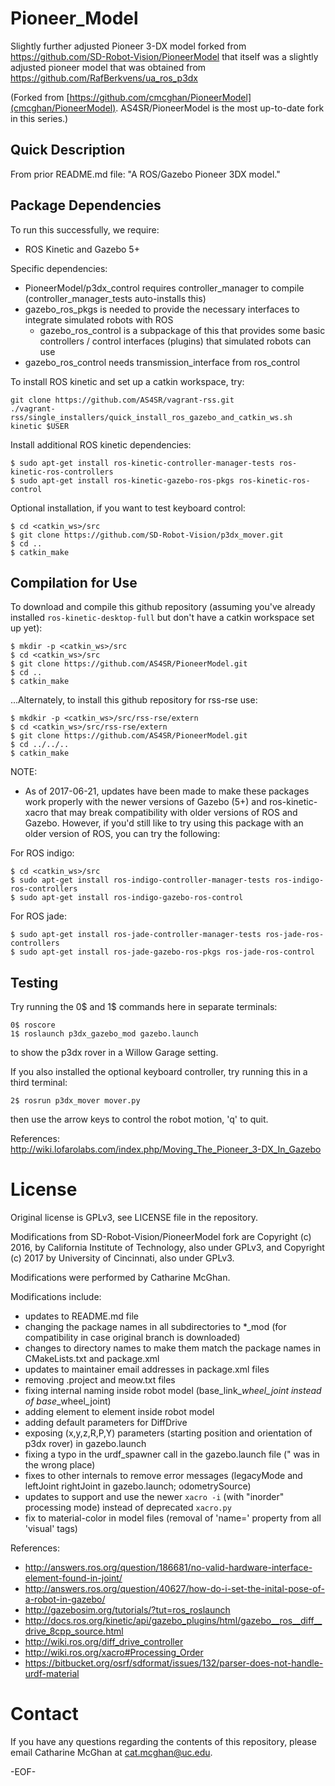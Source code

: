 Pioneer_Model
=============

Slightly further adjusted Pioneer 3-DX model forked from https://github.com/SD-Robot-Vision/PioneerModel
that itself was a slightly adjusted pioneer model that was obtained from https://github.com/RafBerkvens/ua_ros_p3dx

(Forked from [https://github.com/cmcghan/PioneerModel](cmcghan/PioneerModel). AS4SR/PioneerModel is the most up-to-date fork in this series.)

Quick Description
-----------------

From prior README.md file: "A ROS/Gazebo Pioneer 3DX model."


Package Dependencies
--------------------

To run this successfully, we require:
* ROS Kinetic and Gazebo 5+

Specific dependencies:
* PioneerModel/p3dx_control requires controller_manager to compile (controller_manager_tests auto-installs this)
* gazebo_ros_pkgs is needed to provide the necessary interfaces to integrate simulated robots with ROS
  * gazebo_ros_control is a subpackage of this that provides some basic controllers / control interfaces (plugins) that simulated robots can use
* gazebo_ros_control needs transmission_interface from ros_control

To install ROS kinetic and set up a catkin workspace, try:
```
git clone https://github.com/AS4SR/vagrant-rss.git
./vagrant-rss/single_installers/quick_install_ros_gazebo_and_catkin_ws.sh kinetic $USER
```

Install additional ROS kinetic dependencies:
```
$ sudo apt-get install ros-kinetic-controller-manager-tests ros-kinetic-ros-controllers
$ sudo apt-get install ros-kinetic-gazebo-ros-pkgs ros-kinetic-ros-control
```

Optional installation, if you want to test keyboard control:
```
$ cd <catkin_ws>/src
$ git clone https://github.com/SD-Robot-Vision/p3dx_mover.git
$ cd ..
$ catkin_make
```


Compilation for Use
-------------------

To download and compile this github repository (assuming you've already installed `ros-kinetic-desktop-full` but don't have a catkin workspace set up yet):
```
$ mkdir -p <catkin_ws>/src
$ cd <catkin_ws>/src
$ git clone https://github.com/AS4SR/PioneerModel.git
$ cd ..
$ catkin_make
```

...Alternately, to install this github repository for rss-rse use:
```
$ mkdkir -p <catkin_ws>/src/rss-rse/extern
$ cd <catkin_ws>/src/rss-rse/extern
$ git clone https://github.com/AS4SR/PioneerModel.git
$ cd ../../..
$ catkin_make
```

NOTE:
* As of 2017-06-21, updates have been made to make these packages work properly with the newer versions of Gazebo (5+) and ros-kinetic-xacro that may break compatibility with older versions of ROS and Gazebo. However, if you'd still like to try using this package with an older version of ROS, you can try the following:

For ROS indigo:
```
$ cd <catkin_ws>/src
$ sudo apt-get install ros-indigo-controller-manager-tests ros-indigo-ros-controllers
$ sudo apt-get install ros-indigo-gazebo-ros-control
```

For ROS jade:
```
$ sudo apt-get install ros-jade-controller-manager-tests ros-jade-ros-controllers
$ sudo apt-get install ros-jade-gazebo-ros-pkgs ros-jade-ros-control
```


Testing
-------

Try running the 0$ and 1$ commands here in separate terminals:
```
0$ roscore
1$ roslaunch p3dx_gazebo_mod gazebo.launch 
```
to show the p3dx rover in a Willow Garage setting.

If you also installed the optional keyboard controller, try running this in a third terminal:
```
2$ rosrun p3dx_mover mover.py 
```
then use the arrow keys to control the robot motion, 'q' to quit.

References:  
http://wiki.lofarolabs.com/index.php/Moving_The_Pioneer_3-DX_In_Gazebo


License
=======

Original license is GPLv3, see LICENSE file in the repository.

Modifications from SD-Robot-Vision/PioneerModel fork are Copyright (c) 2016, by California Institute of Technology, also under GPLv3,
and Copyright (c) 2017 by University of Cincinnati, also under GPLv3.

Modifications were performed by Catharine McGhan.

Modifications include:
- updates to README.md file
- changing the package names in all subdirectories to *_mod (for compatibility in case original branch is downloaded)
- changes to directory names to make them match the package names in CMakeLists.txt and package.xml
- updates to maintainer email addresses in package.xml files
- removing .project and meow.txt files
- fixing internal naming inside robot model (base_link_*_wheel_joint instead of base_*_wheel_joint)
- adding <hardwareInterface> element to <joint> element inside robot model
- adding default parameters for DiffDrive
- exposing (x,y,z,R,P,Y) parameters (starting position and orientation of p3dx rover) in gazebo.launch
- fixing a typo in the urdf_spawner call in the gazebo.launch file (" was in the wrong place)
- fixes to other internals to remove error messages (legacyMode and leftJoint rightJoint in gazebo.launch; odometrySource)
- updates to support and use the newer `xacro -i` (with "inorder" processing mode) instead of deprecated `xacro.py`
- fix to material-color in model files (removal of 'name=' property from all 'visual' tags)

References:  
- http://answers.ros.org/question/186681/no-valid-hardware-interface-element-found-in-joint/  
- http://answers.ros.org/question/40627/how-do-i-set-the-inital-pose-of-a-robot-in-gazebo/  
- http://gazebosim.org/tutorials/?tut=ros_roslaunch
- http://docs.ros.org/kinetic/api/gazebo_plugins/html/gazebo__ros__diff__drive_8cpp_source.html
- http://wiki.ros.org/diff_drive_controller
- http://wiki.ros.org/xacro#Processing_Order
- https://bitbucket.org/osrf/sdformat/issues/132/parser-does-not-handle-urdf-material

Contact
=======

If you have any questions regarding the contents of this repository, please email Catharine McGhan at <cat.mcghan@uc.edu>.

-EOF-
